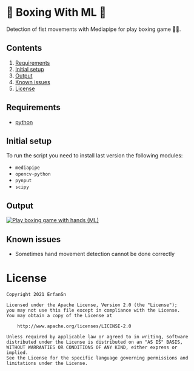 # 🥊 Boxing With ML 🦾
Detection of fist movements with Mediapipe for play boxing game 🥊🎲. 

## Contents

1. [Requirements](#requirements)
2. [Initial setup](#initial-setup)
3. [Output](#output)
4. [Known issues](#known-issues)
5. [License](#license)

## Requirements

- [python](https://www.python.org/)

## Initial setup

To run the script you need to install last version the following modules:
- `mediapipe`
- `opencv-python`
- `pynput`
- `scipy`

## Output

[![Play boxing game with hands (ML)](https://camo.githubusercontent.com/4fa9fdbb813881e20d82444430dd3032aabd64d06cd5e142dd6e03c0cc7c3193/68747470733a2f2f79742d656d6265642e6865726f6b756170702e636f6d2f656d6265643f763d7a5f4f33434b5f6b314438)](https://www.youtube.com/watch?v=z_O3CK_k1D8)

## Known issues

- Sometimes hand movement detection cannot be done correctly

# License

```
Copyright 2021 ErfanSn

Licensed under the Apache License, Version 2.0 (the "License");
you may not use this file except in compliance with the License.
You may obtain a copy of the License at

    http://www.apache.org/licenses/LICENSE-2.0

Unless required by applicable law or agreed to in writing, software
distributed under the License is distributed on an "AS IS" BASIS,
WITHOUT WARRANTIES OR CONDITIONS OF ANY KIND, either express or implied.
See the License for the specific language governing permissions and
limitations under the License.
```

